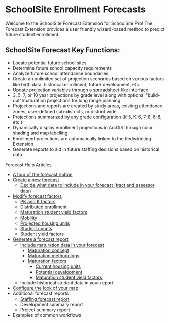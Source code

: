 # SchoolSite Enrollment Forecasts
Welcome to the SchoolSite Forecast Extension for SchoolSite Pro! The Forecast Extension provides a user friendly wizard-based method to predict future student enrollment.

## SchoolSite Forecast Key Functions:
* Locate potential future school sites
* Determine future school capacity requirements
* Analyze future school attendance boundaries
* Create an unlimited set of projection scenarios based on various factors like birth data, historical enrollment, future development, etc.
* Update projection variables through a spreadsheet-like interface
* 3, 5, 7, or 10 year projections by grade level along with optional "build-out"/maturation projections for long range planning
* Projections and reports are created by study areas, existing attendance zones, user-defined sub-districts, or district wide
* Projections summarized by any grade configuration (K-5, K-6, 7-8, 6-8, etc.)
* Dynamically display enrollment projections in ArcGIS through color shading and map labelling
* Enrollment projections are automatically linked to the Redistricting Extension
* Generate reports to aid in future staffing decisions based on historical data

Forecast Help Articles
- [A tour of the forecast ribbon](briefTour.md)
- [Create a new forecast](createForecast/createForecast.md)
  - [Decide what data to include in your forecast (tract and assessor data)](createForecast/includeTractAssessorData.md)
- [Modify forecast factors](modifyingFactors/index.md)
  - [PK and K factors](modifyingFactors/KandPKFactors.md)
  - [Distributed enrollment](modifyingFactors/distributedEnrollment.md)
  - [Maturation student yield factors](modifyingFactors/maturation.md)
  - [Mobility](modifyingFactors/mobilityFactors.md)
  - [Projected housing units](modifyingFactors/projectedHousing.md)
  - [Student counts](modifyingFactors/studentCount.md)
  - [Student yield factors](modifyingFactors/studentYieldFactors.md)
- [Generate a forecast report](forecastProperties/forecastReports.md)
  - [Include maturation data in your forecast](maturation/index.md)
      - [Maturation concept](maturation/maturationConcept.md)
      - [Maturation methodology](maturation/methodology.md)
      - [Maturation factors](maturation/index.md)
        - [Current housing units](maturation/housingUnits.md)
        - [Potential development](maturation/potentialDev.md)
        - [Maturation student yield factors](maturation/matStudentYield.md)
  - Include historical student data in your report
- [Configure the look of your map](mapDisplay/index.md)
- Additional forecast reports
  -  [Staffing forecast report](staffingForecasts/aboutStaff.md)
  -  Development summary report
  -  Project summary report
- Examples of common workflows
